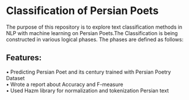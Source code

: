 # Classification of Persian Poets 
The purpose of this repository is to explore text classification methods in NLP with machine learning on Persian Poets.The Classification is being constructed in various logical phases. The phases are defined as follows:

## Features:
•	Predicting Persian Poet and its century trained with Persian Poetry Dataset<br>
•	Wrote a report about Accuracy and F-measure<br>
•	Used Hazm library for normalization and tokenization Persian text<br>


